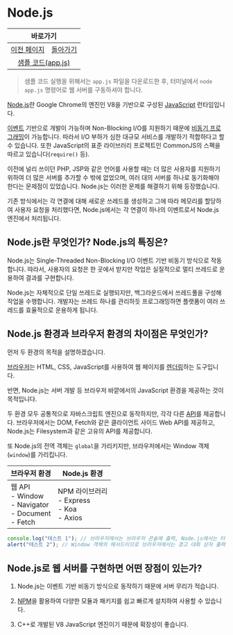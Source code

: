 # Node.js

<table>
    <thead>
        <tr>
            <th colspan="2" style="text-align: center;">바로가기</th>
        </tr>
    </thead>
    <tbody>
        <tr>
            <td>
                <a href="/../javascript/docs/0803.html">이전 페이지</a>
            </td>
            <td>
                <a href="/../javascript/">돌아가기</a>
            </td>
        </tr>
        <tr>
            <td colspan="2" style="text-align: center;">
                <a href="/../javascript/0804/app.js">샘플 코드(app.js)</a>
            </td>
        </tr>
    </tbody>
</table>

> 샘플 코드 실행을 위해서는 `app.js` 파일을 다운로드한 후, 터미널에서 `node app.js` 명령어로 웹 서버를 구동하셔야 합니다.

[Node.js](/javascript/docs/glossary.html#nodejs)란 Google Chrome의 엔진인 V8을 기반으로 구성된 [JavaScript](/javascript/docs/glossary.html#javascript) 런타임입니다.

[이벤트](/javascript/docs/glossary.html#이벤트) 기반으로 개발이 가능하며 Non-Blocking I/O를 지원하기 때문에 [비동기 프로그래밍](/javascript/docs/glossary.html#비동기-프로그래밍)이 가능합니다. 따라서 I/O 부하가 심한 대규모 서비스를 개발하기 적합하다고 할 수 있습니다. 또한 JavaScript의 표준 라이브러리 프로젝트인 CommonJS의 스펙을 따르고 있습니다(`require()` 등).

이전에 널리 쓰이던 PHP, JSP와 같은 언어를 사용할 때는 더 많은 사용자를 지원하기 위하여 더 많은 서버를 추가할 수 밖에 없었으며, 여러 대의 서버를 하나로 동기화해야 한다는 문제점이 있었습니다. Node.js는 이러한 문제를 해결하기 위해 등장했습니다.

기존 방식에서는 각 연결에 대해 새로운 쓰레드를 생성하고 그에 따라 메모리를 할당하여 사용자 요청을 처리했다면, Node.js에서는 각 연결이 하나의 이벤트로서 Node.js 엔진에서 처리됩니다.

## Node.js란 무엇인가? Node.js의 특징은?

Node.js는 Single-Threaded Non-Blocking I/O 이벤트 기반 비동기 방식으로 작동합니다. 따라서, 사용자의 요청은 한 곳에서 받지만 작업은 실질적으로 멀티 쓰레드로 운용하여 결과를 구현합니다.

Node.js는 자체적으로 단일 쓰레드로 실행되지만, 백그라운드에서 쓰레드풀을 구성해 작업을 수행합니다. 개발자는 쓰레드 하나를 관리하듯 프로그래밍하면 플랫폼이 여러 쓰레드를 효율적으로 운용하게 됩니다.

## Node.js 환경과 브라우저 환경의 차이점은 무엇인가? 

먼저 두 환경의 목적을 설명하겠습니다.

[브라우저](/javascript/docs/glossary.html#브라우저)는 HTML, CSS, JavaScript를 사용하여 웹 페이지를 [렌더링](/javascript/docs/glossary.html#렌더링)하는 도구입니다.

반면, Node.js는 서버 개발 등 브라우저 바깥에서의 JavaScript 환경을 제공하는 것이 목적입니다.

두 환경 모두 공통적으로 자바스크립트 엔진으로 동작하지만, 각각 다른 [API](/javascript/docs/glossary.html#api)를 제공합니다. 브라우저에서는 DOM, Fetch와 같은 클라이언트 사이드 Web API를 제공하고, Node.js는 Filesystem과 같은 고유의 API를 제공합니다.

또 Node.js의 전역 객체는 `global`을 가리키지만, 브라우저에서는 Window 객체(`window`)를 가리킵니다.

| 브라우저 환경 | Node.js 환경 |
| --- | --- |
| 웹 API<br>- Window<br>- Navigator<br>- Document<br>- Fetch | NPM 라이브러리<br>- Express<br>- Koa<br>- Axios |

```javascript
console.log("테스트 1"); // 브라우저에서는 브라우저 콘솔에 출력, Node.js에서는 터미널에 출력
alert("테스트 2"); // Window 객체의 메서드이므로 브라우저에서는 경고 대화 상자 출력, Node.js에서는 실행되지 않음
```

## Node.js로 웹 서버를 구현하면 어떤 장점이 있는가?

1. Node.js는 이벤트 기반 비동기 방식으로 동작하기 때문에 서버 무리가 적습니다.

2. [NPM](/javascript/docs/glossary.html#npm)을 활용하여 다양한 모듈과 패키지를 쉽고 빠르게 설치하여 사용할 수 있습니다.

3. C++로 개발된 V8 JavaScript 엔진이기 때문에 확장성이 좋습니다.

